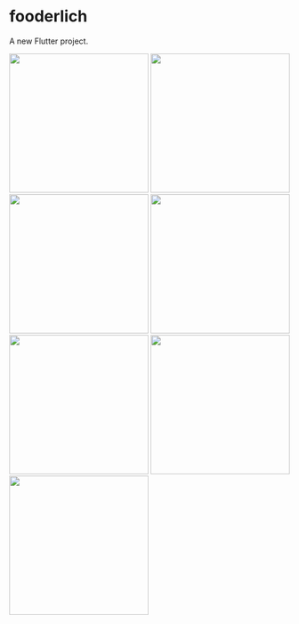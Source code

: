# fooderlich

A new Flutter project.


<img src ="https://github.com/user-attachments/assets/e1d91697-df51-41a5-9309-7800f7a12138" width=250px />

<img src="https://github.com/user-attachments/assets/3cc6b032-719d-446b-8c9e-1bb5b50890b3" width=250px />

<img src="https://github.com/user-attachments/assets/837402de-6bca-4b4d-8547-d1f678b6ca06" width=250px />

<img src="https://github.com/user-attachments/assets/0306d096-c100-4f2b-9d48-38a401dbc5e7" width=250px />

<img src="https://github.com/user-attachments/assets/e5211f3d-b5c3-4e8f-bdab-2dcc0403b74a" width=250px />

<img src="https://github.com/user-attachments/assets/f3844707-e762-420f-bdb1-665a9a544cd0" width=250px />

<img src="https://github.com/user-attachments/assets/0f03ea6b-b5e3-46f9-846d-f5aea8d4d7ab" width=250px />
